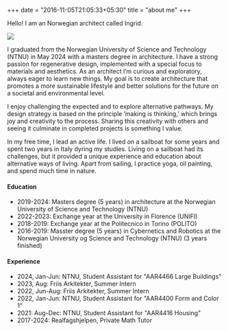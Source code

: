 +++
date = "2016-11-05T21:05:33+05:30"
title = "about me"
+++

Hello! I am an Norwegian architect called Ingrid. 

![](/img/about/me_small.jpg)

I graduated from the Norwegian
University of Science and Technology (NTNU)
in May 2024 with a masters degree in architecture. I
have a strong passion for regenerative design,
implemented with a special focus to materials
and aesthetics. As an architect I’m curious
and exploratory, always eager to learn new
things. My goal is to create architecture that
promotes a more sustainable lifestyle and
better solutions for the future on a societal
and environmental level.

I enjoy challenging the expected and to
explore alternative pathways. My design
strategy is based on the principle ’making is
thinking,’ which brings joy and creativity to
the process. Sharing this creativity with others
and seeing it culminate in completed projects
is something I value.

In my free time, I lead an active life. I lived on
a sailboat for some years and spent two years
in Italy dyring my studies. Living on a sailboat
had its challenges, but it provided a unique
experience and education about alternative
ways of living. Apart from sailing, I practice
yoga, oil painting, and spend much time
in nature.

#### Education

* 2019-2024: Masters degree (5 years) in architecture at the Norwegian University of Science and Technology (NTNU)
* 2022-2023: Exchange year at the University in Florence (UNIFI)
* 2018-2019: Exchange year at the Politecnico in Torino (POLITO)
* 2016-2019: Masster degree (5 years) in Cybernetics and Robotics at the Norwegian University og Science and Technology (NTNU) (3 years finished)

#### Experience

* 2024, Jan-Jun: NTNU, Student Assistant for "AAR4466 Large Buildings"
* 2023, Aug: Friis Arkitekter, Summer Intern  
* 2022, Jun-Aug: Friis Arkitekter, Summer Intern  
* 2022, Jan-Jun: NTNU, Student Assistant for "AAR4400 Form and Color 1"
* 2021: Aug-Dec: NTNU, Student Assistant for "AAR4416 Housing"
* 2017-2024: Realfagshjelpen, Private Math Tutor